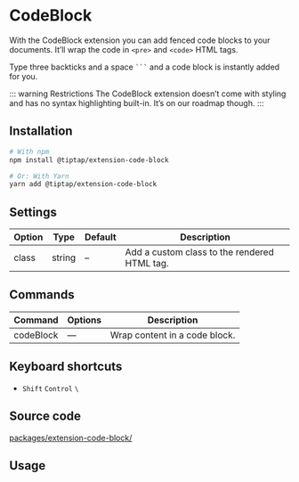 # CodeBlock
With the CodeBlock extension you can add fenced code blocks to your documents. It’ll wrap the code in `<pre>` and `<code>` HTML tags.

Type three backticks and a space <code>&grave;&grave;&grave;</code> and a code block is instantly added for you.

::: warning Restrictions
The CodeBlock extension doesn’t come with styling and has no syntax highlighting built-in. It’s on our roadmap though.
:::

## Installation
```bash
# With npm
npm install @tiptap/extension-code-block

# Or: With Yarn
yarn add @tiptap/extension-code-block
```

## Settings
| Option | Type   | Default | Description                                  |
| ------ | ------ | ------- | -------------------------------------------- |
| class  | string | –       | Add a custom class to the rendered HTML tag. |

## Commands
| Command   | Options | Description                   |
| --------- | ------- | ----------------------------- |
| codeBlock | —       | Wrap content in a code block. |

## Keyboard shortcuts
* `Shift` `Control` `\`

## Source code
[packages/extension-code-block/](https://github.com/ueberdosis/tiptap-next/blob/main/packages/extension-code-block/)

## Usage
<demo name="Extensions/CodeBlock" highlight="3-5,17,36" />
